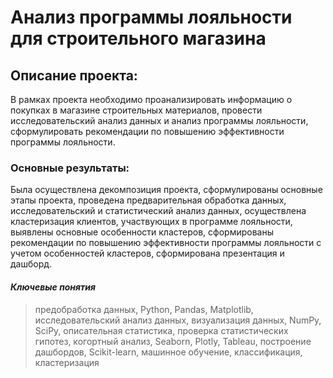 # Анализ программы лояльности для строительного магазина

## Описание проекта: 
В рамках проекта необходимо проанализировать информацию о покупках в магазине строительных материалов, провести исследовательский анализ данных и анализ программы лояльности, сформулировать рекомендации по повышению эффективности программы лояльности.

### Основные результаты:
Была осуществлена декомпозиция проекта, сформулированы основные этапы проекта, проведена предварительная обработка данных, исследовательский и статистический анализ данных, осуществлена кластеризация клиентов, участвующих в программе лояльности, выявлены основные особенности кластеров, сформированы рекомендации по повышению эффективности программы лояльности с учетом особенностей кластеров, сформирована презентация и дашборд.


#### _Ключевые понятия_
> предобработка данных, Python, Pandas, Matplotlib, исследовательский анализ данных, визуализация данных, NumPy, SciPy, описательная статистика, проверка статистических гипотез, когортный анализ, Seaborn, Plotly, Tableau, построение дашбордов, Scikit-learn, машинное обучение, классификация, кластеризация